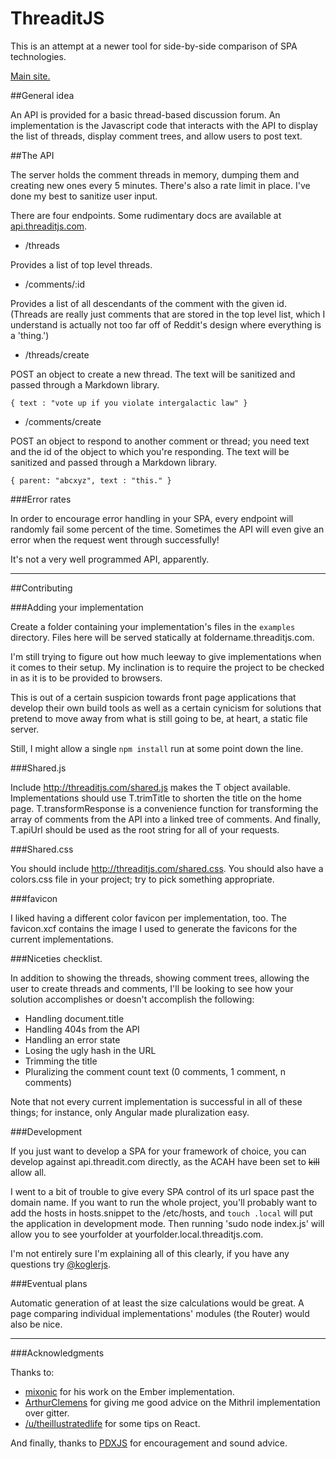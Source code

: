 # ThreaditJS

This is an attempt at a newer tool for side-by-side comparison of SPA technologies.  

[Main site.](http://threaditjs.com)

##General idea

An API is provided for a basic thread-based discussion forum.  An implementation is the Javascript code that interacts with the API to display the list of threads, display comment trees, and allow users to post text.  

##The API

The server holds the comment threads in memory, dumping them and creating new ones every 5 minutes.  There's also a rate limit in place.  I've done my best to sanitize user input.  

There are four endpoints.  Some rudimentary docs are available at [api.threaditjs.com](http://api.threaditjs.com).  

* /threads

Provides a list of top level threads.  

* /comments/:id

Provides a list of all descendants of the comment with the given id.  (Threads are really just comments that are stored in the top level list, which I understand is actually not too far off of Reddit's design where everything is a 'thing.')

* /threads/create

POST an object to create a new thread.  The text will be sanitized and passed through a Markdown library.  

    { text : "vote up if you violate intergalactic law" }

* /comments/create

POST an object to respond to another comment or thread; you need text and the id of the object to which you're responding.  The text will be sanitized and passed through a Markdown library.  

    { parent: "abcxyz", text : "this." }

###Error rates

In order to encourage error handling in your SPA, every endpoint will randomly fail some percent of the time.  Sometimes the API will even give an error when the request went through successfully!  

It's not a very well programmed API, apparently.  

---

##Contributing

###Adding your implementation

Create a folder containing your implementation's files in the `examples` directory.  Files here will be served statically at foldername.threaditjs.com.

I'm still trying to figure out how much leeway to give implementations when it comes to their setup.  My inclination is to require the project to be checked in as it is to be provided to browsers.  

This is out of a certain suspicion towards front page applications that develop their own build tools as well as a certain cynicism for solutions that pretend to move away from what is still going to be, at heart, a static file server.  

Still, I might allow a single `npm install` run at some point down the line.  

###Shared.js

Include http://threaditjs.com/shared.js makes the T object available.  Implementations should use T.trimTitle to shorten the title on the home page.  T.transformResponse is a convenience function for transforming the array of comments from the API into a linked tree of comments.  And finally, T.apiUrl should be used as the root string for all of your requests.  

###Shared.css

You should include http://threaditjs.com/shared.css.  You should also have a colors.css file in your project; try to pick something appropriate.  

###favicon

I liked having a different color favicon per implementation, too.  The favicon.xcf contains the image I used to generate the favicons for the current implementations.  

###Niceties checklist.

In addition to showing the threads, showing comment trees, allowing the user to create threads and comments, I'll be looking to see how your solution accomplishes or doesn't accomplish the following:

* Handling document.title
* Handling 404s from the API
* Handling an error state
* Losing the ugly hash in the URL
* Trimming the title
* Pluralizing the comment count text (0 comments, 1 comment, n comments)

Note that not every current implementation is successful in all of these things; for instance, only Angular made pluralization easy.  

###Development 

If you just want to develop a SPA for your framework of choice, you can develop against api.threadit.com directly, as the ACAH have been set to ~~kill~~ allow all.  

I went to a bit of trouble to give every SPA control of its url space past the domain name.  If you want to run the whole project, you'll probably want to add the hosts in hosts.snippet to the /etc/hosts, and `touch .local` will put the application in development mode.  Then running 'sudo node index.js' will allow you to see yourfolder at yourfolder.local.threaditjs.com.  

I'm not entirely sure I'm explaining all of this clearly, if you have any questions try [@koglerjs](http://twitter.com/koglerjs).  

###Eventual plans

Automatic generation of at least the size calculations would be great.  A page comparing individual implementations' modules (the Router) would also be nice.  

---

###Acknowledgments

Thanks to:

* [mixonic](https://github.com/mixonic) for his work on the Ember implementation.
* [ArthurClemens](https://github.com/ArthurClemens) for giving me good advice on the Mithril implementation over gitter.  
* [/u/theillustratedlife](http://reddit.com/u/theillustratedlife) for some tips on React.  

And finally, thanks to [PDXJS](http://www.meetup.com/Portland-JavaScript-Admirers/) for encouragement and sound advice.  
